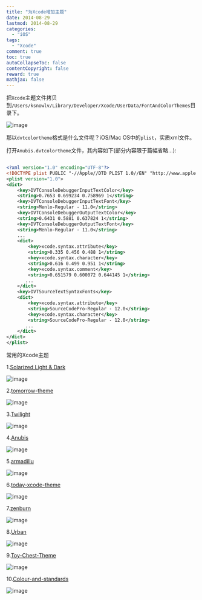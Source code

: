 ```yaml
---
title: "为Xcode增加主题"
date: 2014-08-29
lastmod: 2014-08-29
categories:
  - "iOS"
tags:
  - "Xcode"
comment: true
toc: true
autoCollapseToc: false
contentCopyright: false
reward: true
mathjax: false
---
```


把`Xcode`主题文件拷贝到`/Users/ksnowlv/Library/Developer/Xcode/UserData/FontAndColorThemes`目录下。


![image](/images/post/2014-08-29-wei-xcode-zeng-jia-zhu-ti/xcode_theme_dir.png)

那以`dvtcolortheme`格式是什么文件呢？iOS/Mac OS中的`plist`，实质xml文件。

打开`Anubis.dvtcolortheme`文件，其内容如下(部分内容限于篇幅省略...):

``` xml
    
<?xml version="1.0" encoding="UTF-8"?>
<!DOCTYPE plist PUBLIC "-//Apple//DTD PLIST 1.0//EN" "http://www.apple.com/DTDs/PropertyList-1.0.dtd">
<plist version="1.0">
<dict>
	<key>DVTConsoleDebuggerInputTextColor</key>
	<string>0.7653 0.699234 0.758969 1</string>
	<key>DVTConsoleDebuggerInputTextFont</key>
	<string>Menlo-Regular - 11.0</string>
	<key>DVTConsoleDebuggerOutputTextColor</key>
	<string>0.6431 0.5881 0.637824 1</string>
	<key>DVTConsoleDebuggerOutputTextFont</key>
	<string>Menlo-Regular - 11.0</string>
    ...
	<dict>
		<key>xcode.syntax.attribute</key>
		<string>0.335 0.456 0.488 1</string>
		<key>xcode.syntax.character</key>
		<string>0.616 0.499 0.951 1</string>
		<key>xcode.syntax.comment</key>
		<string>0.651579 0.600072 0.644145 1</string>
       ...
	</dict>
	<key>DVTSourceTextSyntaxFonts</key>
	<dict>
		<key>xcode.syntax.attribute</key>
		<string>SourceCodePro-Regular - 12.0</string>
		<key>xcode.syntax.character</key>
		<string>SourceCodePro-Regular - 12.0</string>
       ...
	</dict>
</dict>
</plist>

```


常用的Xcode主题

1.[Solarized Light & Dark](https://github.com/jbrennan/xcode4themes)

![image](/images/post/2014-08-29-wei-xcode-zeng-jia-zhu-ti/solarized_theme_overview.png)


2.[tomorrow-theme](https://github.com/chriskempson/tomorrow-theme)

![image](/images/post/2014-08-29-wei-xcode-zeng-jia-zhu-ti/tomorrow_theme_overview.png)

3.[Twilight](https://github.com/brunodecarvalho/xcode-themes)

![image](/images/post/2014-08-29-wei-xcode-zeng-jia-zhu-ti/twilight_theme_overview.png)

4.[Anubis](https://raw.githubusercontent.com/gtranchedone/XcodeThemes/master/Anubis.dvtcolortheme)

![image](/images/post/2014-08-29-wei-xcode-zeng-jia-zhu-ti/anubis_theme_overview.png)

5.[armadillu](https://raw.githubusercontent.com/armadillu/XcodeColorSchemes/master/Xcode5/armadillu.dvtcolortheme)

![image](/images/post/2014-08-29-wei-xcode-zeng-jia-zhu-ti/armadillu_theme_overview.png)

6.[today-xcode-theme](https://github.com/alenofx/today-xcode-theme)

![image](/images/post/2014-08-29-wei-xcode-zeng-jia-zhu-ti/today_theme_overview.png)

7.[zenburn](https://github.com/colinta/zenburn)

![image](/images/post/2014-08-29-wei-xcode-zeng-jia-zhu-ti/zenburn_theme_overview.png)

8.[Urban](https://github.com/UrbanApps/Urban)

![image](/images/post/2014-08-29-wei-xcode-zeng-jia-zhu-ti/urban_theme_overview.png)

9.[Toy-Chest-Theme](https://github.com/JacksonGariety/Toy-Chest-Theme)

![image](/images/post/2014-08-29-wei-xcode-zeng-jia-zhu-ti/toy_chest_theme_overview.png)

10.[Colour-and-standards](https://github.com/tkemp/Colour-and-standards)

![image](/images/post/2014-08-29-wei-xcode-zeng-jia-zhu-ti/chocolate_cake_theme_overview.png)
